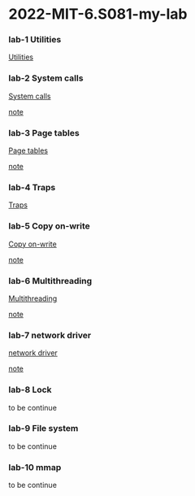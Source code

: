 # 2022-MIT-6.S081-my-lab

### lab-1 Utilities

[Utilities](https://github.com/David-deng-yeah/2022-MIT-6.S081-OS-Engineering/tree/util)

### lab-2 System calls

[System calls](https://github.com/David-deng-yeah/2022-MIT-6.S081-OS-Engineering/tree/syscall)

[note](https://github.com/David-deng-yeah/2022-MIT-6.S081-OS-Engineering/blob/syscall/note.md)

### lab-3 Page tables

[Page tables](https://github.com/David-deng-yeah/2022-MIT-6.S081-OS-Engineering/tree/pgtbl)

[note](https://github.com/David-deng-yeah/2022-MIT-6.S081-OS-Engineering/blob/pgtbl/note.md)

### lab-4 Traps

[Traps](https://github.com/David-deng-yeah/2022-MIT-6.S081-OS-Engineering/tree/traps)

### lab-5 Copy on-write

[Copy on-write](https://github.com/David-deng-yeah/2022-MIT-6.S081-OS-Engineering/tree/cow)

[note](https://github.com/David-deng-yeah/2022-MIT-6.S081-OS-Engineering/blob/cow/note.md)

### lab-6 Multithreading

[Multithreading](https://github.com/David-deng-yeah/2022-MIT-6.S081-OS-Engineering/tree/thread)

[note](https://github.com/David-deng-yeah/2022-MIT-6.S081-OS-Engineering/blob/thread/note.md)

### lab-7 network driver

[network driver](https://github.com/David-deng-yeah/2022-MIT-6.S081-OS-Engineering/tree/net)

[note](https://github.com/David-deng-yeah/2022-MIT-6.S081-OS-Engineering/blob/net/note.md)

### lab-8 Lock

to be continue

### lab-9 File system

to be continue

### lab-10 mmap

to be continue
